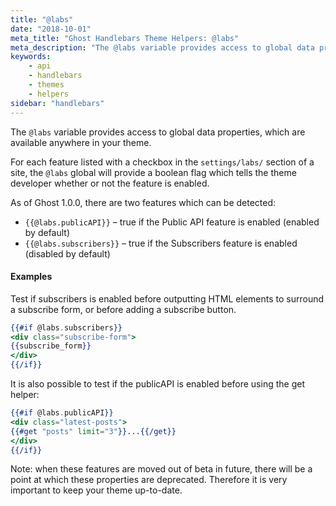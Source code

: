 ```yaml
---
title: "@labs"
date: "2018-10-01"
meta_title: "Ghost Handlebars Theme Helpers: @labs"
meta_description: "The @labs variable provides access to global data properties, which are available anywhere in your theme. Read more about Ghost themes! 👻"
keywords:
    - api
    - handlebars
    - themes
    - helpers
sidebar: "handlebars"
---
```


The `@labs` variable provides access to global data properties, which are available anywhere in your theme.

For each feature listed with a checkbox in the `settings/labs/` section of a site, the `@labs` global will provide a boolean flag which tells the theme developer whether or not the feature is enabled.

As of Ghost 1.0.0, there are two features which can be detected:

- `{{@labs.publicAPI}}` – true if the Public API feature is enabled (enabled by default)
- `{{@labs.subscribers}}` – true if the Subscribers feature is enabled (disabled by default)

#### Examples

Test if subscribers is enabled before outputting HTML elements to surround a subscribe form, or before adding a subscribe button.

```handlebars
{{#if @labs.subscribers}}
<div class="subscribe-form">
{{subscribe_form}}
</div>
{{/if}}
```

It is also possible to test if the publicAPI is enabled before using the get helper:

```handlebars
{{#if @labs.publicAPI}}
<div class="latest-posts">
{{#get "posts" limit="3"}}...{{/get}}
</div>
{{/if}}
```

Note: when these features are moved out of beta in future, there will be a point at which these properties are deprecated. Therefore it is very important to keep your theme up-to-date.
